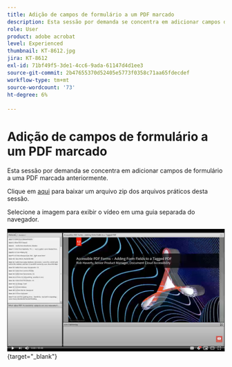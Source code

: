 ```yaml
---
title: Adição de campos de formulário a um PDF marcado
description: Esta sessão por demanda se concentra em adicionar campos de formulário a uma PDF marcada anteriormente
role: User
product: adobe acrobat
level: Experienced
thumbnail: KT-8612.jpg
jira: KT-8612
exl-id: 71bf49f5-3de1-4cc6-9ada-61147d4d1ee3
source-git-commit: 2b47655370d52405e5773f0358c71aa65fdecdef
workflow-type: tm+mt
source-wordcount: '73'
ht-degree: 6%

---
```


# Adição de campos de formulário a um PDF marcado

Esta sessão por demanda se concentra em adicionar campos de formulário a uma PDF marcada anteriormente.

Clique em [aqui](../assets/accessibilitysession5.zip) para baixar um arquivo zip dos arquivos práticos desta sessão.

Selecione a imagem para exibir o vídeo em uma guia separada do navegador.

[![Vídeo da sessão 5](../assets/Accessibilitysession5_YT.png)](https://youtu.be/vaM9R-mt5Jo){target="_blank"}
